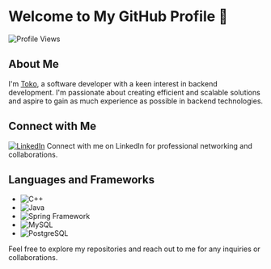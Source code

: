 # Welcome to My GitHub Profile 👋

![Profile Views](https://komarev.com/ghpvc/?username=toktab&color=brightgreen)

## About Me
I'm [Toko](https://www.linkedin.com/in/toktab/), a software developer with a keen interest in backend development. I'm passionate about creating efficient and scalable solutions and aspire to gain as much experience as possible in backend technologies.

## Connect with Me
[![LinkedIn](linkedin.png)](https://www.linkedin.com/in/toktab/)
Connect with me on LinkedIn for professional networking and collaborations.

## Languages and Frameworks
- ![C++](https://img.shields.io/badge/C++-blue?style=flat-square&logo=cplusplus)
- ![Java](https://img.shields.io/badge/Java-orange?style=flat-square&logo=java)
- ![Spring Framework](https://img.shields.io/badge/Spring_Framework-green?style=flat-square&logo=spring)
- ![MySQL](https://img.shields.io/badge/MySQL-blue?style=flat-square&logo=mysql)
- ![PostgreSQL](https://img.shields.io/badge/PostgreSQL-blue?style=flat-square&logo=postgresql)

Feel free to explore my repositories and reach out to me for any inquiries or collaborations.
